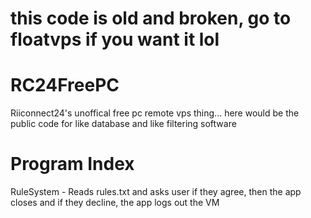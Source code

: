 
# this code is old and broken, go to floatvps if you want it lol
# RC24FreePC
Riiconnect24's unoffical free pc remote vps thing... here would be the public code for like database and like filtering software
# Program Index

RuleSystem - Reads rules.txt and asks user if they agree, then the app closes and if they decline, the app logs out the VM
